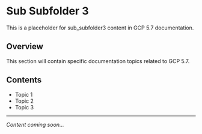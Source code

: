 # Sub Subfolder 3

This is a placeholder for sub_subfolder3 content in GCP 5.7 documentation.

## Overview

This section will contain specific documentation topics related to GCP 5.7.

## Contents

- Topic 1
- Topic 2
- Topic 3

---

*Content coming soon...*
